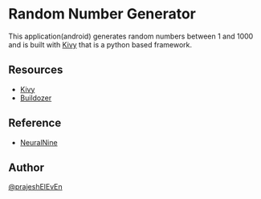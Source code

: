 # Random Number Generator

This application(android) generates random numbers between 1 and 1000 and is built with [Kivy](https://kivy.org) that is a python based framework.

## Resources

- [Kivy](https://kivy.org)
- [Buildozer](https://buildozer.readthedocs.io/en/latest/)

## Reference

- [NeuralNine](https://youtu.be/6gNpSuE01qE)

## Author

[@prajeshElEvEn](https://github.com/prajeshElEvEn)
